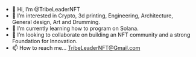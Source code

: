 - 👋 Hi, I’m @TribeLeaderNFT
- 👀 I’m interested in Crypto, 3d printing, Engineering, Architecture, General design, Art and Drumming.
- 🌱 I’m currently learning how to program on Solana.
- 💞️ I’m looking to collaborate on building an NFT community and a strong Foundation for Innovation. 
- 📫 How to reach me... TribeLeaderNFT@Gmail.com

<!---
TribeLeaderNFT/TribeLeaderNFT is a ✨ special ✨ repository because its `README.md` (this file) appears on your GitHub profile.
You can click the Preview link to take a look at your changes.
--->
